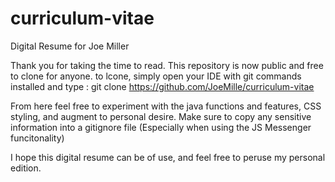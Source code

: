 # curriculum-vitae
Digital Resume for Joe Miller


Thank you for taking the time to read. This repository is now public and free to clone for anyone. to lcone, simply open your IDE with git commands installed and type : git clone https://github.com/JoeMille/curriculum-vitae

From here feel free to experiment with the java functions and features, CSS styling, and augment to personal desire. Make sure to copy any sensitive information into a gitignore file (Especially when using the JS Messenger funcitonality) 

I hope this digital resume can be of use, and feel free to peruse my personal edition. 
